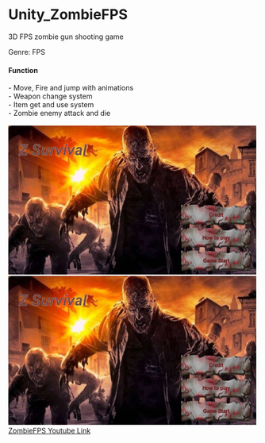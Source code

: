 # Unity_ZombieFPS
3D FPS zombie gun shooting game<br>

Genre: FPS<br>

<h4>Function</h4>
- Move, Fire and jump with animations<br>
- Weapon change system<br>
- Item get and use system<br>
- Zombie enemy attack and die<br><br>

<img src="https://github.com/TeddyUm/Unity_ZombieFPS/blob/main/1677103101598.jpg" width="500" height="300">
<img src="https://github.com/TeddyUm/Unity_ZombieFPS/blob/main/1677103101598.jpg" width="500" height="300">
<a href="https://docs.google.com/presentation/d/18j9Gx9YLHrqaeKkUlZnkfF3Z_pHmEcWo/edit#slide=id.p1">ZombieFPS Youtube Link</a>

